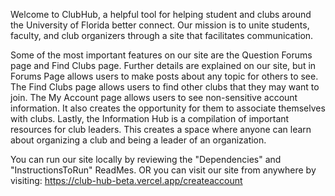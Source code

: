 Welcome to ClubHub, a helpful tool for helping student and clubs around the University of Florida better connect. Our mission is to unite students, faculty, and club organizers through a site that facilitates communication.

Some of the most important features on our site are the Question Forums page and Find Clubs page. Further details are explained on our site, but in Forums Page allows users to make posts about any topic for others to see. The Find Clubs page allows users to find other clubs that they may want to join. The My Account page allows users to see non-sensitive account information. It also creates the opportunity for them to associate themselves with clubs. Lastly, the Information Hub is a compilation of important resources for club leaders. This creates a space where anyone can learn about organizing a club and being a leader of an organization.

You can run our site locally by reviewing the "Dependencies" and "InstructionsToRun" ReadMes.
OR you can visit our site from anywhere by visiting: 
    https://club-hub-beta.vercel.app/createaccount
